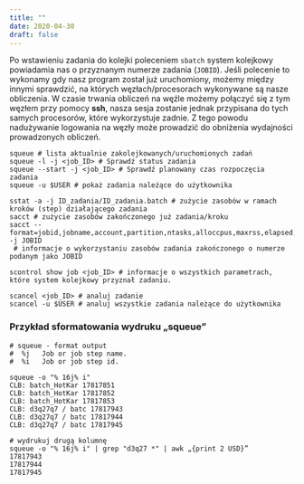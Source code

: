 ```yaml
---
title: ""
date: 2020-04-30
draft: false
---
```


Po wstawieniu zadania do kolejki poleceniem `sbatch` system kolejkowy powiadamia nas o przyznanym numerze zadania (`JOBID`).
Jeśli polecenie to wykonamy gdy nasz program został już uruchomiony,
możemy między innymi sprawdzić, na których węzłach/procesorach wykonywane są nasze obliczenia.
W czasie trwania obliczeń na węźle możemy połączyć się z tym węzłem przy pomocy **ssh**,
nasza sesja zostanie jednak przypisana do tych samych procesorów, które wykorzystuje zadnie.
Z tego powodu nadużywanie logowania na węzły może prowadzić do obniżenia wydajności prowadzonych obliczeń.

```.slurm
squeue # lista aktualnie zakolejkowanych/uruchomionych zadań
squeue -l -j <job_ID> # Sprawdź status zadania
squeue --start -j <job_ID> # Sprawdź planowany czas rozpoczęcia zadania
squeue -u $USER # pokaż zadania należące do użytkownika

sstat -a -j ID_zadania/ID_zadania.batch # zużycie zasobów w ramach kroków (step) działającego zadania
sacct # zużycie zasobów zakończonego już zadania/kroku
sacct --format=jobid,jobname,account,partition,ntasks,alloccpus,maxrss,elapsed,state,exitcode -j JOBID
 # informacje o wykorzystaniu zasobów zadania zakończonego o numerze podanym jako JOBID

scontrol show job <job_ID> # informacje o wszystkich parametrach, które system kolejkowy przyznał zadaniu.

scancel <job_ID> # analuj zadanie
scancel -u $USER # analuj wszystkie zadania należące do użytkownika
```

### Przykład sformatowania wydruku „squeue”

```.slurm
# squeue - format output
#  %j   Job or job step name.
#  %i   Job or job step id.

squeue -o "% 16j% i"
CLB: batch_HotKar 17817851
CLB: batch_HotKar 17817852
CLB: batch_HotKar 17817853
CLB: d3q27q7 / batc 17817943
CLB: d3q27q7 / batc 17817944
CLB: d3q27q7 / batc 17817945

# wydrukuj drugą kolumnę
squeue -o "% 16j% i" | grep "d3q27 *" | awk „{print 2 USD}”
17817943
17817944
17817945
```
